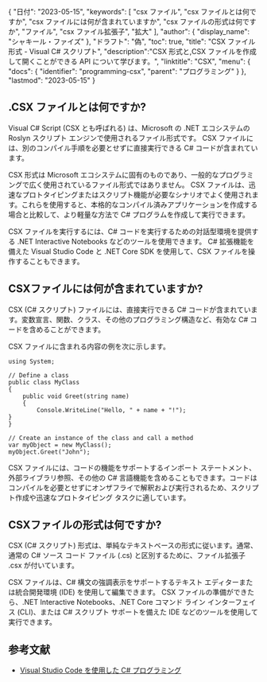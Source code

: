 {
"日付": "2023-05-15",
  "keywords": [
"csx ファイル",
"csx ファイルとは何ですか",
"csx ファイルには何が含まれていますか",
"csx ファイルの形式は何ですか",
"ファイル",
"csx ファイル拡張子",
"拡大"
],
  "author": {
"display_name": "シャキール・ファイズ"
},
"ドラフト": "偽",
"toc": true,
"title": "CSX ファイル形式 - Visual C# スクリプト",
  "description":"CSX 形式と,CSX ファイルを作成して開くことができる API について学びます。",
"linktitle": "CSX",
  "menu": {
    "docs": {
      "identifier": "programming-csx",
"parent": "プログラミング"
}
},
"lastmod": "2023-05-15"
}

## .CSX ファイルとは何ですか?

Visual C# Script (CSX とも呼ばれる) は、Microsoft の .NET エコシステムの Roslyn スクリプト エンジンで使用されるファイル形式です。 CSX ファイルには、別のコンパイル手順を必要とせずに直接実行できる C# コードが含まれています。

CSX 形式は Microsoft エコシステムに固有のものであり、一般的なプログラミングで広く使用されているファイル形式ではありません。 CSX ファイルは、迅速なプロトタイピングまたはスクリプト機能が必要なシナリオでよく使用されます。これらを使用すると、本格的なコンパイル済みアプリケーションを作成する場合と比較して、より軽量な方法で C# プログラムを作成して実行できます。

CSX ファイルを実行するには、C# コードを実行するための対話型環境を提供する .NET Interactive Notebooks などのツールを使用できます。 C# 拡張機能を備えた Visual Studio Code と .NET Core SDK を使用して、CSX ファイルを操作することもできます。

## CSXファイルには何が含まれていますか?

CSX (C# スクリプト) ファイルには、直接実行できる C# コードが含まれています。変数宣言、関数、クラス、その他のプログラミング構造など、有効な C# コードを含めることができます。

CSX ファイルに含まれる内容の例を次に示します。

```
using System;

// Define a class
public class MyClass
{
    public void Greet(string name)
    {
        Console.WriteLine("Hello, " + name + "!");
}
}

// Create an instance of the class and call a method
var myObject = new MyClass();
myObject.Greet("John");

```

CSX ファイルには、コードの機能をサポートするインポート ステートメント、外部ライブラリ参照、その他の C# 言語機能を含めることもできます。コードはコンパイルを必要とせずにオンザフライで解釈および実行されるため、スクリプト作成や迅速なプロトタイピング タスクに適しています。

## CSXファイルの形式は何ですか?

CSX (C# スクリプト) 形式は、単純なテキストベースの形式に従います。通常、通常の C# ソース コード ファイル (.cs) と区別するために、ファイル拡張子 .csx が付いています。

CSX ファイルは、C# 構文の強調表示をサポートするテキスト エディターまたは統合開発環境 (IDE) を使用して編集できます。 CSX ファイルの準備ができたら、.NET Interactive Notebooks、.NET Core コマンド ライン インターフェイス (CLI)、または C# スクリプト サポートを備えた IDE などのツールを使用して実行できます。

## 参考文献
* [Visual Studio Code を使用した C# プログラミング](https://code.visualstudio.com/docs/languages/csharp)

